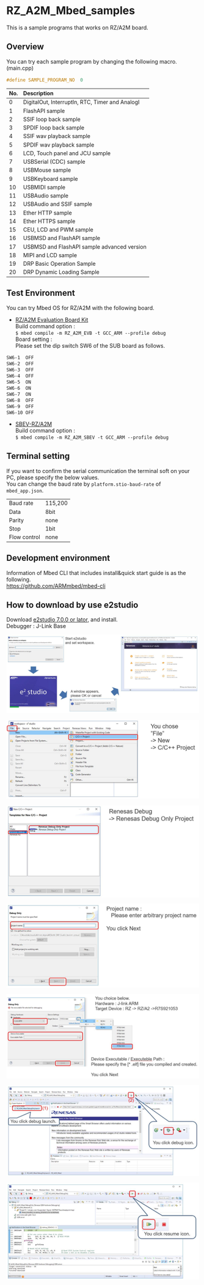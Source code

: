 # RZ_A2M_Mbed_samples
This is a sample programs that works on RZ/A2M board.  

## Overview
You can try each sample program by changing the following macro. (main.cpp)  
```cpp
#define SAMPLE_PROGRAM_NO  0
```

| No.| Description                                      |
|:---|:-------------------------------------------------|
|  0 | DigitalOut, InterruptIn, RTC, Timer and AnalogI  |
|  1 | FlashAPI sample                                  |
|  2 | SSIF loop back sample                            |
|  3 | SPDIF loop back sample                           |
|  4 | SSIF wav playback sample                         |
|  5 | SPDIF wav playback sample                        |
|  6 | LCD, Touch panel and JCU sample                  |
|  7 | USBSerial (CDC) sample                           |
|  8 | USBMouse sample                                  |
|  9 | USBKeyboard sample                               |
| 10 | USBMIDI sample                                   |
| 11 | USBAudio sample                                  |
| 12 | USBAudio and SSIF sample                         |
| 13 | Ether HTTP sample                                |
| 14 | Ether HTTPS sample                               |
| 15 | CEU, LCD and PWM sample                          |
| 16 | USBMSD and FlashAPI sample                       |
| 17 | USBMSD and FlashAPI sample advanced version      |
| 18 | MIPI and LCD sample                              |
| 19 | DRP Basic Operation Sample                       |
| 20 | DRP Dynamic Loading Sample                       |


## Test Environment
You can try Mbed OS for RZ/A2M with the following board.  

- [RZ/A2M Evaluation Board Kit](https://www.renesas.com/jp/en/products/software-tools/boards-and-kits/eval-demo/rz-a2m-evaluation-board-kit.html)  
Build command option :  
 `$ mbed compile -m RZ_A2M_EVB -t GCC_ARM --profile debug`  
Board setting :  
Please set the dip switch SW6 of the SUB board as follows.  
```
SW6-1  OFF  
SW6-2  OFF  
SW6-3  OFF  
SW6-4  OFF  
SW6-5  ON  
SW6-6  ON  
SW6-7  ON  
SW6-8  OFF  
SW6-9  OFF  
SW6-10 OFF  
```

- [SBEV-RZ/A2M](http://www.shimafuji.co.jp/products/1486)  
Build command option :  
`$ mbed compile -m RZ_A2M_SBEV -t GCC_ARM --profile debug`


## Terminal setting
If you want to confirm the serial communication the terminal soft on your PC, please specify the below values.  
You can change the baud rate by ``platform.stio-baud-rate`` of ``mbed_app.json``.  

|             |         |
|:------------|:--------|
| Baud rate   | 115,200 |
| Data        | 8bit    |
| Parity      | none    |
| Stop        | 1bit    |
| Flow control| none    |


## Development environment
Information of Mbed CLI that includes install&quick start guide is as the following.  
https://github.com/ARMmbed/mbed-cli  


## How to download by use e2studio
Download [e2studio 7.0.0 or lator](https://www.renesas.com/eu/en/products/software-tools/tools/ide/e2studio.html), and install.  
Debugger : J-Link Base  

![](docs/img/j-link_connection_1.jpg)  

![](docs/img/j-link_connection_2.jpg)  

![](docs/img/j-link_connection_3.jpg)  

![](docs/img/j-link_connection_4.jpg)  

![](docs/img/j-link_connection_5.jpg)  

![](docs/img/j-link_connection_6.jpg)  

![](docs/img/j-link_connection_7.jpg)  
